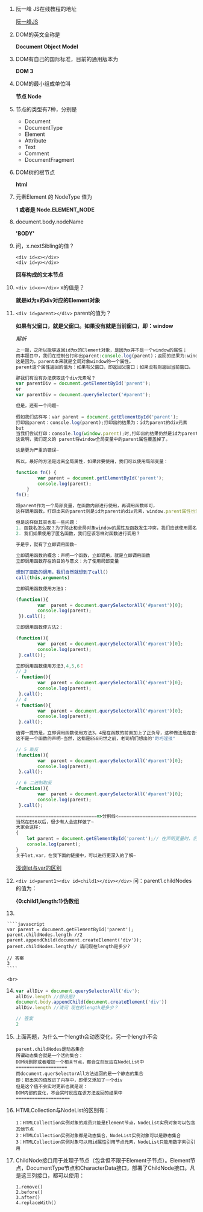 1. 阮一峰 JS在线教程的地址

   [阮一峰JS](javascript.ruanyifeng.com)

2. DOM的英文全称是

   **Document Object Model**

3. DOM有自己的国际标准，目前的通用版本为

   **DOM 3**

4. DOM的最小组成单位叫

   **节点 Node**

5. 节点的类型有7种，分别是

   - Document
   - DocumentType
   - Element
   - Attribute
   - Text
   - Comment
   - DocumentFragment

6. DOM树的根节点

   **html**

7. 元素Element 的 NodeType 值为

   **1 或者是 Node.ELEMENT_NODE**

8. document.body.nodeName

   **'BODY'**

9. 问，x.nextSibling的值？

   ````
   <div id=x></div>
   <div id=y></div>
   ````

   **回车构成的文本节点**

10. ``<div id=x></div>`` x的值是？

    **就是id为x的div对应的Element对象**

11. ``<div id=parent></div>`` parent的值为？

    **如果有父窗口，就是父窗口。如果没有就是当前窗口，即：window**

    *解析*

    ````javascript
    上一题，之所以能够返回id为x的Element对象，是因为x并不是一个window的属性；
    而本题目中，我们在控制台打印出parent:console.log(parent)；返回的结果为:window对象
    这是因为，parent本来就是全局对象window的一个属性。
    parent这个属性返回的值为：如果有父窗口，即返回父窗口；如果没有则返回当前窗口。
    
    那我们有没有办法获取这个div元素呢？
    var parentDiv = document.getElementById('parent');
    or
    var parentDiv = document.querySelector('#parent');
    
    但是，还有一个问题~
        
    假如我们这样写：var parent = document.getElementById('parent');
    打印出parent：console.log(parent);打印出的结果为：id为parent的div元素
    but
    当我们尝试打印：console.log(window.parent);时,打印出的结果仍然是id为parent的div元素
    这说明，我们定义的 parent将window全局变量中的parent属性覆盖掉了。
    
    这是更为严重的错误~
        
    所以，最好的方法是远离全局属性，如果非要使用，我们可以使用局部变量：
    
    function fn() {
            var parent = document.getElementById('parent');
            console.log(parent);
        }
    fn();
    
    将parent作为一个局部变量，在函数内部进行使用，再调用函数即可，
    这样调用函数，打印出来的parent则是id为parent的div元素，window.parent属性也没有被覆盖。
    
    但是这样做其实也有一些问题：
    1. 函数名怎么取？为了防止和全局对象window的属性及函数发生冲突，我们应该使用匿名函数
    2. 我们如果使用了匿名函数，我们应该怎样对函数进行调用？
    
    于是乎，就有了立即调用函数~
        
    立即调用函数的概念：声明一个函数，立即调用，就是立即调用函数
    立即调用函数存在的目的与意义：为了使用局部变量
    
    想到了函数的调用，我们自然就想到了call()
    call(this,arguments)
    
    立即调用函数使用方法1：
    
    (function(){
            var  parent = document.querySelectorAll('#parent')[0];
            console.log(parent);
     }).call();
    
    立即调用函数使方法2：
    
    (function(){
            var  parent = document.querySelectorAll('#parent')[0];
            console.log(parent);
     }.call());
    
    立即调用函数使用方法3,4,5,6：
    // 3
    - function(){
            var  parent = document.querySelectorAll('#parent')[0];
            console.log(parent);
     }.call();
    // 4
    + function(){
            var  parent = document.querySelectorAll('#parent')[0];
            console.log(parent);
     }.call();
    
    值得一提的是，立即调用函数使用方法3，4是在函数的前面加上了正负号，这种做法是在告诉浏览器：
    这不是一个函数的声明~当然，这都是ES6问世之前，老司机们想出的"奇巧淫技"
    
    // 5 取反
    !function(){
            var  parent = document.querySelectorAll('#parent')[0];
            console.log(parent);
     }.call();
    
    // 6 二进制取反
    ~function(){
            var  parent = document.querySelectorAll('#parent')[0];
            console.log(parent);
     }.call();
    
    ===============================>分割线<=============================
    当然在ES6以后，很少有人会这样做了~
    大家会这样:
    {
        let parent = document.getElementById('parent');// 在声明变量时，仍然要避免全局属性
        console.log(parent);
    }
    关于let,var，在我下面的链接中，可以进行更深入的了解~
    ````

    [浅谈let与var的区别](https://juejin.im/post/5cd7b97751882569094e7e8f)

12. ``<div id=parent1><div id=child1></div></div>`` 问：parent1.childNodes的值为：

    **{0:child1,length:1}伪数组**

13. 

    ````javascript
    var parent = document.getElementById('parent');
    parent.childNodes.length //2
    parent.appendChild(document.createElement('div'));
    parent.childNodes.length// 请问现在length是多少?
    
    // 答案
    3
    ````

    <br>

14. ````javascript
    var allDiv = document.querySelectorAll('div');
    allDiv.length //假设是2
    document.body.appendChild(document.createElement('div'))
    allDiv.length //请问 现在的length是多少？
    
    // 答案
    2
    ````

15. 上面两题，为什么一个length会动态变化，另一个length不会

    ````
    parent.childNodes是动态集合
    所谓动态集合就是一个活的集合：
    DOM树删除或者增加一个相关节点，都会立刻反应在NodeList中
    ===================
    而document.querSelectorAll方法返回的是一个静态的集合
    即：取出来的值放进了内存中，即便又添加了一个div
    但是这个值不会实时更新也就是说：
    DOM内部的变化，不会实时反应在该方法返回的结果中
    ====================
    ````

16. HTMLCollection与NodeList的区别有：

    ````
    1：HTMLCollection实例对象的成员只能是Element节点，NodeList实例对象可以包含其他节点
    2：HTMLCollection实例对象都是动态集合，NodeList实例对象可以是静态集合
    3：HTMLCollection实例对象可以用id属性引用节点元素，NodeList只能用数字索引引用
    ````

17. ChildNode接口用于处理子节点（包含但不限于Element子节点）。Element节点，DocumentType节点和CharacterData接口，部署了ChildNode接口。凡是这三列接口，都可以使用：

    ````
    1.remove()
    2.before()
    3.after()
    4.replaceWith()
    ````

    



